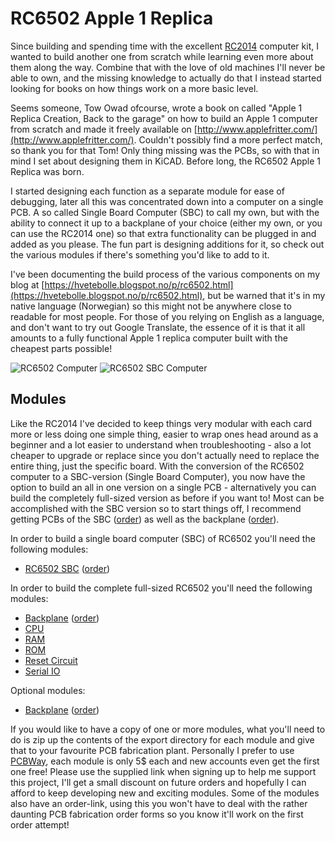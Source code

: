 # RC6502 Apple 1 Replica

Since building and spending time with the excellent [RC2014](http://rc2014.co.uk) computer kit, I wanted to build another one from scratch while learning even more about them along the way. Combine that with the love of old machines I'll never be able to own, and the missing knowledge to actually do that I instead started looking for books on how things work on a more basic level.

Seems someone, Tow Owad ofcourse, wrote a book on called "Apple 1 Replica Creation, Back to the garage" on how to build an Apple 1 computer from scratch and made it freely available on [http://www.applefritter.com/](http://www.applefritter.com/). Couldn't possibly find a more perfect match, so thank you for that Tom! Only thing missing was the PCBs, so with that in mind I set about designing them in KiCAD. Before long, the RC6502 Apple 1 Replica was born.

I started designing each function as a separate module for ease of debugging, later all this was concentrated down into a computer on a single PCB. A so called Single Board Computer (SBC) to call my own, but with the ability to connect it up to a backplane of your choice (either my own, or you can use the RC2014 one) so that extra functionality can be plugged in and added as you please. The fun part is designing additions for it, so check out the various modules if there's something you'd like to add to it.

I've been documenting the build process of the various components on my blog at [https://hvetebolle.blogspot.no/p/rc6502.html](https://hvetebolle.blogspot.no/p/rc6502.html), but be warned that it's in my native language (Norwegian) so this might not be anywhere close to readable for most people. For those of you relying on English as a language, and don't want to try out Google Translate, the essence of it is that it all amounts to a fully functional Apple 1 replica computer built with the cheapest parts possible!

![RC6502 Computer](https://raw.githubusercontent.com/tebl/RC6502/master/Gallery/2017-06-02%2019.54.19.jpg)
![RC6502 SBC Computer](https://github.com/tebl/RC6502/raw/master/RC6502%20Apple%201%20SBC/gallery/2017-07-09%2015.17.21.jpg)

## Modules
Like the RC2014 I've decided to keep things very modular with each card more or less doing one simple thing, easier to wrap ones head around as a beginner and a lot easier to understand when troubleshooting - also a lot cheaper to upgrade or replace since you don't actually need to replace the entire thing, just the specific board. With the conversion of the RC6502 computer to a SBC-version (Single Board Computer), you now have the option to build an all in one version on a single PCB - alternatively you can build the completely full-sized version as before if you want to! Most can be accomplished with the SBC version so to start things off, I recommend getting PCBs of the SBC ([order](https://www.pcbway.com/project/shareproject/RC6502_Apple_1_SBC__revision_D_.html?inviteid=88707)) as well as the backplane ([order](https://www.pcbway.com/project/shareproject/RC6502_Apple_1_Replica__Backplane_module_revision_A_.html?inviteid=88707)).

In order to build a single board computer (SBC) of RC6502 you'll need the following modules:
- [RC6502 SBC](https://github.com/tebl/RC6502/tree/master/RC6502%20Apple%201%20SBC) ([order](https://www.pcbway.com/project/shareproject/RC6502_Apple_1_SBC__revision_D_.html?inviteid=88707))

In order to build the complete full-sized RC6502 you'll need the following modules:
- [Backplane](https://github.com/tebl/RC6502-Apple-1-Replica/tree/master/RC6502%20Backplane) ([order](https://www.pcbway.com/project/shareproject/RC6502_Apple_1_Replica__Backplane_module_revision_A_.html?inviteid=88707))
- [CPU](https://github.com/tebl/RC6502/tree/master/RC6502%20CPU)
- [RAM](https://github.com/tebl/RC6502/tree/master/RC6502%20RAM)
- [ROM](https://github.com/tebl/RC6502/tree/master/RC6502%20ROM)
- [Reset Circuit](https://github.com/tebl/RC6502/tree/master/RC6502%20Reset%20Circuit)
- [Serial IO](https://github.com/tebl/RC6502/tree/master/RC6502%20Serial%20IO)

Optional modules:
- [Backplane](https://github.com/tebl/RC6502-Apple-1-Replica/tree/master/RC6502%20Backplane) ([order](https://www.pcbway.com/project/shareproject/RC6502_Apple_1_Replica__Backplane_module_revision_A_.html?inviteid=88707))

If you would like to have a copy of one or more modules, what you'll need to do is zip up the contents of the export directory for each module and give that to your favourite PCB fabrication plant. Personally I prefer to use [PCBWay](https://www.pcbway.com/setinvite.aspx?inviteid=88707), each module is only 5$ each and new accounts even get the first one free! Please use the supplied link when signing up to help me support this project, I'll get a small discount on future orders and hopefully I can afford to keep developing new and exciting modules. Some of the modules also have an order-link, using this you won't have to deal with the rather daunting PCB fabrication order forms so you know it'll work on the first order attempt!